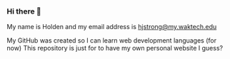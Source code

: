 ### Hi there 👋
My name is Holden and my email address is hjstrong@my.waktech.edu

My GitHub was created so I can learn web development languages (for now)
This repository is just for to have my own personal website I guess?

